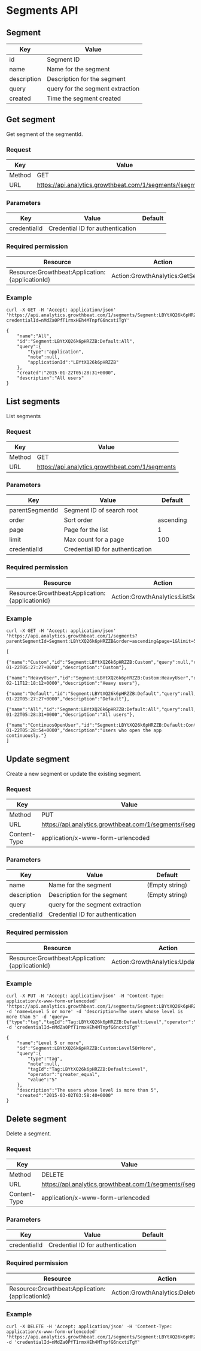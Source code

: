 # Segments API

## Segment

|Key|Value|
|---|---|
|id|Segment ID|
|name|Name for the segment|
|description|Description for the segment|
|query|query for the segment extraction|
|created|Time the segment created|

## Get segment

Get segment of the segmentId.

### Request

|Key|Value|
|---|---|
|Method|GET|
|URL|https://api.analytics.growthbeat.com/1/segments/{segmentId}|

### Parameters

|Key|Value|Default|
|---|---|---|
|credentialId|Credential ID for authentication||

### Required permission

|Resource|Action|
|---|---|
|Resource:Growthbeat:Application:{applicationId}|Action:GrowthAnalytics:GetSegment|

### Example

```
curl -X GET -H 'Accept: application/json' 'https://api.analytics.growthbeat.com/1/segments/Segment:LBYtXQ26k6pHRZZB:Default:All?credentialId=nMdZa0PfT1rmxHEh4MTnpfG6ncxtiTgY'
```

```
{
	"name":"All",
	"id":"Segment:LBYtXQ26k6pHRZZB:Default:All",
	"query":{
		"type":"application",
		"note":null,
		"applicationId":"LBYtXQ26k6pHRZZB"
	},
	"created":"2015-01-22T05:28:31+0000",
	"description":"All users"
}
```

## List segments

List segments

### Request

|Key|Value|
|---|---|
|Method|GET|
|URL|https://api.analytics.growthbeat.com/1/segments|

### Parameters

|Key|Value|Default|
|---|---|---|
|parentSegmentId|Segment ID of search root||
|order|Sort order|ascending|
|page|Page for the list|1|
|limit|Max count for a page|100|
|credentialId|Credential ID for authentication||

### Required permission

|Resource|Action|
|---|---|
|Resource:Growthbeat:Application:{applicationId}|Action:GrowthAnalytics:ListSegment|

### Example

```
curl -X GET -H 'Accept: application/json' 'https://api.analytics.growthbeat.com/1/segments?parentSegmentId=Segment:LBYtXQ26k6pHRZZB&order=ascending&page=1&limit=5&credentialId=nMdZa0PfT1rmxHEh4MTnpfG6ncxtiTgY'
```

```
[
	{"name":"Custom","id":"Segment:LBYtXQ26k6pHRZZB:Custom","query":null,"created":"2015-01-22T05:27:27+0000","description":"Custom"},
	{"name":"HeavyUser","id":"Segment:LBYtXQ26k6pHRZZB:Custom:HeavyUser","query":null,"created":"2015-02-11T12:18:12+0000","description":"Heavy users"},
	{"name":"Default","id":"Segment:LBYtXQ26k6pHRZZB:Default","query":null,"created":"2015-01-22T05:27:27+0000","description":"Default"},
	{"name":"All","id":"Segment:LBYtXQ26k6pHRZZB:Default:All","query":null,"created":"2015-01-22T05:28:31+0000","description":"All users"},
	{"name":"ContinuosOpenUser","id":"Segment:LBYtXQ26k6pHRZZB:Default:ContinuosOpenUser","query":null,"created":"2015-01-22T05:28:54+0000","description":"Users who open the app continuously."}
]
```

## Update segment

Create a new segment or update the existing segment.

### Request

|Key|Value|
|---|---|
|Method|PUT|
|URL|https://api.analytics.growthbeat.com/1/segments/{segmentId}|
|Content-Type|application/x-www-form-urlencoded|

### Parameters

|Key|Value|Default|
|---|---|---|
|name|Name for the segment|(Empty string)|
|description|Description for the segment|(Empty string)|
|query|query for the segment extraction||
|credentialId|Credential ID for authentication||

### Required permission

|Resource|Action|
|---|---|
|Resource:Growthbeat:Application:{applicationId}|Action:GrowthAnalytics:UpdateSegment|

### Example

```
curl -X PUT -H 'Accept: application/json' -H 'Content-Type: application/x-www-form-urlencoded' 'https://api.analytics.growthbeat.com/1/segments/Segment:LBYtXQ26k6pHRZZB:Custom:Level5OrMore' -d 'name=Level 5 or more' -d 'description=The users whose level is more than 5' -d 'query={"type":"tag","tagId":"Tag:LBYtXQ26k6pHRZZB:Default:Level","operator":"greater_equal","value":"5"}' -d 'credentialId=nMdZa0PfT1rmxHEh4MTnpfG6ncxtiTgY'
```

```
{
	"name":"Level 5 or more",
	"id":"Segment:LBYtXQ26k6pHRZZB:Custom:Level5OrMore",
	"query":{
		"type":"tag",
		"note":null,
		"tagId":"Tag:LBYtXQ26k6pHRZZB:Default:Level",
		"operator":"greater_equal",
		"value":"5"
	},
	"description":"The users whose level is more than 5",
	"created":"2015-03-02T03:58:40+0000"
}
```

## Delete segment

Delete a segment.

### Request

|Key|Value|
|---|---|
|Method|DELETE|
|URL|https://api.analytics.growthbeat.com/1/segments/{segmentId}|
|Content-Type|application/x-www-form-urlencoded|

### Parameters

|Key|Value|Default|
|---|---|---|
|credentialId|Credential ID for authentication||

### Required permission

|Resource|Action|
|---|---|
|Resource:Growthbeat:Application:{applicationId}|Action:GrowthAnalytics:DeleteSegment|

### Example

```
curl -X DELETE -H 'Accept: application/json' -H 'Content-Type: application/x-www-form-urlencoded' 'https://api.analytics.growthbeat.com/1/segments/Segment:LBYtXQ26k6pHRZZB:Custom:Level5OrMore' -d 'credentialId=nMdZa0PfT1rmxHEh4MTnpfG6ncxtiTgY'
```
